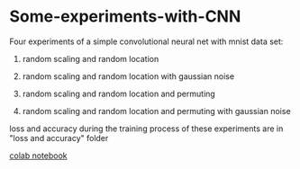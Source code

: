 # Some-experiments-with-CNN

Four experiments of a simple convolutional neural net with mnist data set:

1) random scaling and random location

2) random scaling and random location with gaussian noise

3) random scaling and random location and permuting

4) random scaling and random location and permuting with gaussian noise

loss and accuracy during the training process of these experiments are in "loss and accuracy" folder

[colab notebook](https://colab.research.google.com/drive/1Z8RMcHFRS5gdbKbxP2ReZoyRwF9tm5np)
